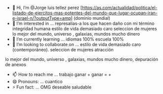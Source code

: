  - 👋 Hi, I’m @Jorge luis tellez perez 
[https://as.com/actualidad/politica/el-listado-de-ejercitos-mas-potentes-del-mundo-que-lugar-ocupan-iran-e-israel-n/?outputType=amp]
(dominio mundial)
- 👀 I’m interested in ...
represalias-a los que hacen daño con mi término integridad humana 
estilo de vida demasiado caro 
seleccion de mujeres 
lo mejor del mundo, universo , galaxias, mundos
mucho dinero
- 🌱 I’m currently learning ...
idiomas 100%
escuela 100%
- 💞️ I’m looking to collaborate on ...
estilo de vida demasiado caro (contemporáneo).
seleccion de mujeres atracción 

lo mejor del mundo, universo , galaxias, mundos
mucho dinero, depuración de anexos 
- 📫 How to reach me ...
trabajo ganar + ganar = +
- 😄 Pronouns: ...
cuantico 
- ⚡ Fun fact: ...
OMG
deseable 
saludable 


<!---
Jltp120691/Jltp120691 is a ✨ special ✨ repository because its `README.md` (this file) appears on your GitHub profile.
You can click the Preview link to take a look at your changes.
--->
